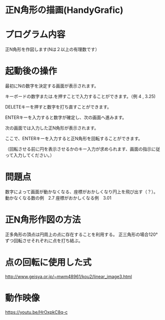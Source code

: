 # 正N角形の描画(HandyGrafic)

# プログラム内容
正N角形を作図します(Nは２以上の有理数です）


# 起動後の操作
最初にNの数字を決定する画面が表示されます。

キーボードの数字または.を押すことで入力することができます。（例 4 , 3.25)

DELETEキーを押すと数字を打ち直すことができます。

ENTERキーを入力すると数字が確定し、次の画面へ進みます。

次の画面では入力した正N角形が表示されます。

ここで、ENTERキーを入力すると正N角形を回転することができます。

（回転させる前に円を表示させるかのキー入力が求められます、画面の指示に従って入力してください。）




# 問題点
数字によって画面が動かなくなる、座標がおかしくなり円上を飛び出す（？）。
動かなくなる数の例　2.7
座標がおかしくなる例　3.01



# 正N角形作図の方法
正多角形の頂点は円周上の点に存在することを利用する。
正三角形の場合120°ずつ回転させそれぞれに点を打ち結ぶ。

# 点の回転に使用した式
http://www.geisya.or.jp/~mwm48961/kou2/linear_image3.html

# 動作映像
https://youtu.be/HrOxpkC8q-c



